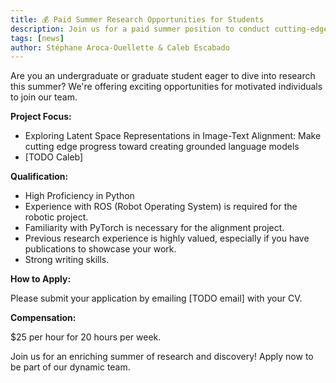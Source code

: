 ```yaml
---
title: 💰 Paid Summer Research Opportunities for Students
description: Join us for a paid summer position to conduct cutting-edge research.
tags: [news]
author: Stéphane Aroca-Ouellette & Caleb Escabado
---
```

Are you an undergraduate or graduate student eager to dive into research this summer? We're offering exciting opportunities for motivated individuals to join our team.

**Project Focus:**

- Exploring Latent Space Representations in Image-Text Alignment: Make cutting edge progress toward creating grounded language models
- [TODO Caleb]

**Qualification:**
- High Proficiency in Python
- Experience with ROS (Robot Operating System) is required for the robotic project.
- Familiarity with PyTorch is necessary for the alignment project.
- Previous research experience is highly valued, especially if you have publications to showcase your work.
- Strong writing skills.

**How to Apply:**

Please submit your application by emailing [TODO email] with your CV.

**Compensation:**
  
$25 per hour for 20 hours per week.


Join us for an enriching summer of research and discovery! Apply now to be part of our dynamic team.

